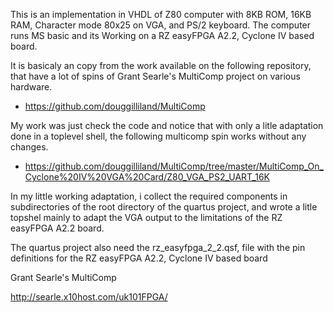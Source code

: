 
This is an implementation in VHDL of Z80 computer with 8KB ROM, 16KB RAM, Character mode 80x25 on VGA, and PS/2 keyboard. The computer runs MS basic and its  Working on a RZ easyFPGA A2.2, Cyclone IV based board.

It is basicaly an copy from the work available on the following repository, that have a lot of spins of Grant Searle's MultiComp project on various hardware.

- https://github.com/douggilliland/MultiComp

My work was just check the code and notice that with only a litle adaptation done in a toplevel shell, the following multicomp spin works without any changes.

- https://github.com/douggilliland/MultiComp/tree/master/MultiComp_On_Cyclone%20IV%20VGA%20Card/Z80_VGA_PS2_UART_16K

In my little working adaptation, i collect the required components in subdirectories of the root directory of the quartus project, and wrote a litle topshel mainly to adapt the VGA output to the limitations of the RZ easyFPGA A2.2 board.

The quartus project also need the rz_easyfpga_2_2.qsf, file with the pin definitions for the RZ easyFPGA A2.2, Cyclone IV based board


Grant Searle's MultiComp 

http://searle.x10host.com/uk101FPGA/
